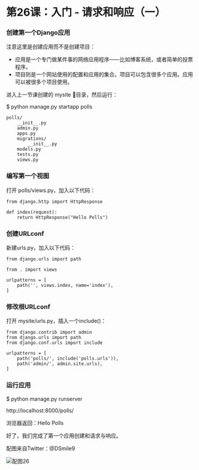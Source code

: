 # 第26课：入门 - 请求和响应（一）

### 创建第一个Django应用
注意这里是创建应用而不是创建项目：
* 应用是一个专门做某件事的网络应用程序——比如博客系统，或者简单的投票程序。
* 项目则是一个网站使用的配置和应用的集合。项目可以包含很多个应用。应用可以被很多个项目使用。

进入上一节课创建的 mysite 目录，然后运行：

$ python manage.py startapp polls
```
polls/
    __init__.py
    admin.py
    apps.py
    migrations/
        __init__.py
    models.py
    tests.py
    views.py
```

### 编写第一个视图
打开 polls/views.py，加入以下代码：
```
from django.http import HttpResponse

def index(request):
    return HttpResponse("Hello Polls")
```

### 创建URLconf
新建urls.py，加入以下代码：
```
from django.urls import path

from . import views

urlpatterns = [
    path('', views.index, name='index'),
]
```

### 修改根URLconf
打开 mysite/urls.py，插入一个include()：
```
from django.contrib import admin
from django.urls import path
from django.conf.urls import include

urlpatterns = [
    path('polls/', include('polls.urls')),
    path('admin/', admin.site.urls),
]  
```

### 运行应用
$ python manage.py runserver

http://localhost:8000/polls/

浏览器返回：Hello Polls

好了，我们完成了第一个应用创建和请求与响应。

配图来自Twitter：@DSmile9

![配图26](https://wiki.huihoo.com/images/3/30/Devopsgirls26.png)